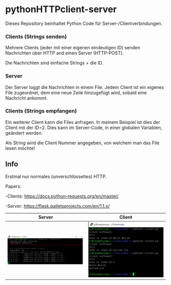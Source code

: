 # pythonHTTPclient-server
Dieses Repository beinhaltet Python Code für Server-/Clientverbindungen.

### Clients (Strings senden)
  Mehrere Clients (jeder mit einer eigenen eindeutigen ID) senden 
  Nachrichten über HTTP and einen Server (HTTP-POST).

Die Nachrichten sind einfache Strings + die ID.

### Server
Der Server loggt die Nachrichten in einem File.
Jedem Client ist ein eigenes File zugeordnet, dem eine neue Zeile hinzugefügt wird, sobald 
eine Nachricht ankommt.

### Clients (Strings empfangen)
Ein weiterer Client kann die Files anfragen.
In meinem Beispiel ist dies der Client mit der ID=2.
Dies kann im Server-Code, in einer globalen Variablen, geändert werden.

Als String wird die Client Nummer angegeben, von welchem man das File lesen möchte!
 
## Info
Erstmal nur normales (unverschlüsseltes) HTTP.

Papers:

-Clients:
https://docs.python-requests.org/en/master/
 
-Server:
https://flask.palletsprojects.com/en/1.1.x/

Server                     | Client 
:-------------------------:|:-------------------------:
<img src="readmePictures/server.png" width="500">  |  <img src="readmePictures/client.png" width="500">
